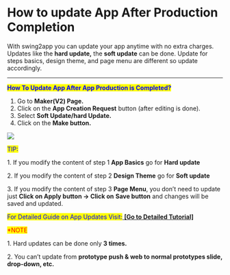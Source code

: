 # How to update App After Production Completion

With swing2app you can update your app anytime with no extra charges. Updates like the **hard update,** the **soft update** can be done. Update for steps basics, design theme, and page menu are different so update accordingly.

***

<mark style="color:blue;">**How To Update App After App Production is Completed?**</mark>

1. Go to **Maker(V2) Page.**
2. Click on the **App Creation Request** button (after editing is done).
3. Select **Soft Update/hard Update.**
4. Click on the **Make button.**

![](https://support.swing2app.com/wp-content/uploads/2020/02/app-create.png)

<mark style="color:blue;">TIP:</mark>

1\. If you modify the content of step 1 **App Basics** go for **Hard update**

2\. If you modify the content of step 2 **Design Theme** go for **Soft update**

3\. If you modify the content of step 3 **Page Menu**, you don’t need to update just **Click on Apply button -> Click on** **Save button** and changes will be saved and updated.

<mark style="color:blue;">For Detailed Guide on App Updates Visit:</mark>[ **\[Go to Detailed Tutorial\]**](../maual/appbasic/app-update.md)

<mark style="color:red;">\*NOTE</mark>

1\. Hard updates can be done only **3 times.**

2\. You can’t update from **prototype push & web to normal prototypes slide, drop-down, etc.**
